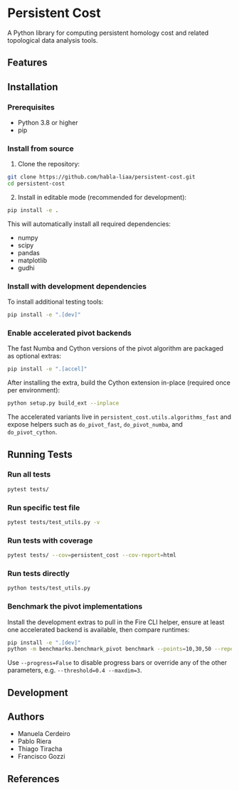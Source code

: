 # Persistent Cost

A Python library for computing persistent homology cost and related topological data analysis tools.

## Features

## Installation

### Prerequisites

- Python 3.8 or higher
- pip

### Install from source

1. Clone the repository:
```bash
git clone https://github.com/habla-liaa/persistent-cost.git
cd persistent-cost
```

2. Install in editable mode (recommended for development):
```bash
pip install -e .
```

This will automatically install all required dependencies:
- numpy
- scipy
- pandas
- matplotlib
- gudhi

### Install with development dependencies

To install additional testing tools:
```bash
pip install -e ".[dev]"
```

### Enable accelerated pivot backends

The fast Numba and Cython versions of the pivot algorithm are packaged as optional extras:

```bash
pip install -e ".[accel]"
```

After installing the extra, build the Cython extension in-place (required once per environment):

```bash
python setup.py build_ext --inplace
```

The accelerated variants live in `persistent_cost.utils.algorithms_fast` and expose helpers such as
`do_pivot_fast`, `do_pivot_numba`, and `do_pivot_cython`.



## Running Tests

### Run all tests

```bash
pytest tests/
```

### Run specific test file

```bash
pytest tests/test_utils.py -v
```

### Run tests with coverage

```bash
pytest tests/ --cov=persistent_cost --cov-report=html
```

### Run tests directly

```bash
python tests/test_utils.py
```

### Benchmark the pivot implementations

Install the development extras to pull in the Fire CLI helper, ensure at least one accelerated
backend is available, then compare runtimes:

```bash
pip install -e ".[dev]"
python -m benchmarks.benchmark_pivot benchmark --points=10,30,50 --repeats=5
```

Use `--progress=False` to disable progress bars or override any of the other parameters, e.g.
`--threshold=0.4 --maxdim=3`.

## Development


## Authors

- Manuela Cerdeiro
- Pablo Riera
- Thiago Tiracha
- Francisco Gozzi

## References


